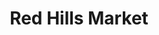 ---
title: "Red Hills Market"
url: /tallahassee/red-hills-market-mahan-drive/
shop: Lebensmittel
---